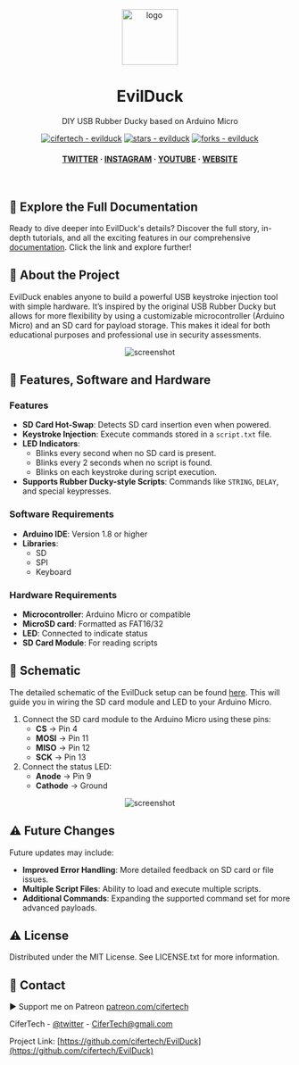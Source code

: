 <div align="center">

  <img src="https://user-images.githubusercontent.com/62047147/195847997-97553030-3b79-4643-9f2c-1f04bba6b989.png" alt="logo" width="100" height="auto" />
  
  <h1> EvilDuck </h1>
  <p> DIY USB Rubber Ducky based on Arduino Micro </p>


<!-- Badges -->
<a href="https://github.com/cifertech/evilduck" title="Go to GitHub repo"><img src="https://img.shields.io/static/v1?label=cifertech&message=evilduck&color=purple&logo=github" alt="cifertech - evilduck"></a>
<a href="https://github.com/cifertech/evilduck"><img src="https://img.shields.io/github/stars/cifertech/evilduck?style=social" alt="stars - evilduck"></a>
<a href="https://github.com/cifertech/evilduck"><img src="https://img.shields.io/github/forks/cifertech/evilduck?style=social" alt="forks - evilduck"></a>

   
<h4>
    <a href="https://twitter.com/techcifer">TWITTER</a>
  <span> · </span>
    <a href="https://www.instagram.com/cifertech/">INSTAGRAM</a>
  <span> · </span>
    <a href="https://www.youtube.com/@techcifer">YOUTUBE</a>
  <span> · </span>
    <a href="https://cifertech.net/">WEBSITE</a>
  </h4>
</div>

<br />



## 📖 Explore the Full Documentation

Ready to dive deeper into EvilDuck's details? Discover the full story, in-depth tutorials, and all the exciting features in our comprehensive [documentation](https://cifertech.net/evilduck-diy-usb-rubber-ducky-for-ethical-hacking/). Click the link and explore further!
  

## 🌟 About the Project
EvilDuck enables anyone to build a powerful USB keystroke injection tool with simple hardware. It’s inspired by the original USB Rubber Ducky but allows for more flexibility by using a customizable microcontroller (Arduino Micro) and an SD card for payload storage. This makes it ideal for both educational purposes and professional use in security assessments.

<div align="center"> 
  <img src="https://github.com/user-attachments/assets/9884f3e4-c826-4bdd-9ccc-641ec075ce81" alt="screenshot" width="Auto" height="Auto" />
</div>


## 🎯 Features, Software and Hardware
### Features
- **SD Card Hot-Swap**: Detects SD card insertion even when powered.
- **Keystroke Injection**: Execute commands stored in a `script.txt` file.
- **LED Indicators**:
  - Blinks every second when no SD card is present.
  - Blinks every 2 seconds when no script is found.
  - Blinks on each keystroke during script execution.
- **Supports Rubber Ducky-style Scripts**: Commands like `STRING`, `DELAY`, and special keypresses.


### Software Requirements
- **Arduino IDE**: Version 1.8 or higher
- **Libraries**:
  - SD
  - SPI
  - Keyboard

### Hardware Requirements
- **Microcontroller**: Arduino Micro or compatible
- **MicroSD card**: Formatted as FAT16/32
- **LED**: Connected to indicate status
- **SD Card Module**: For reading scripts


## 🔌 Schematic
The detailed schematic of the EvilDuck setup can be found [here](https://cifertech.net/evilduck-diy-usb-rubber-ducky-for-ethical-hacking/). This will guide you in wiring the SD card module and LED to your Arduino Micro.

1. Connect the SD card module to the Arduino Micro using these pins:
   - **CS** -> Pin 4
   - **MOSI** -> Pin 11
   - **MISO** -> Pin 12
   - **SCK** -> Pin 13
2. Connect the status LED:
   - **Anode** -> Pin 9
   - **Cathode** -> Ground
  
<div align="center"> 
  <img src="https://github.com/user-attachments/assets/abd5b46d-fdbf-49c9-b2a4-dd321f4ae481" alt="screenshot" width="Auto" height="Auto" />
</div>


## ⚠ Future Changes
Future updates may include:
- **Improved Error Handling**: More detailed feedback on SD card or file issues.
- **Multiple Script Files**: Ability to load and execute multiple scripts.
- **Additional Commands**: Expanding the supported command set for more advanced payloads.


<!-- License -->
## :warning: License

Distributed under the MIT License. See LICENSE.txt for more information.


<!-- Contact -->
## :handshake: Contact

▶ Support me on Patreon [patreon.com/cifertech](https://www.patreon.com/cifertech)

CiferTech - [@twitter](https://twitter.com/techcifer) - CiferTech@gmali.com

Project Link: [https://github.com/cifertech/EvilDuck](https://github.com/cifertech/EvilDuck)



